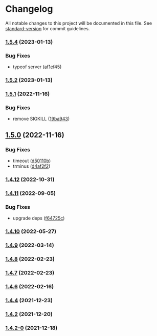 # Changelog

All notable changes to this project will be documented in this file. See [standard-version](https://github.com/conventional-changelog/standard-version) for commit guidelines.

### [1.5.4](https://github.com/koatty/koatty_serve/compare/v1.5.2...v1.5.4) (2023-01-13)


### Bug Fixes

* typeof server ([af1ef45](https://github.com/koatty/koatty_serve/commit/af1ef45d72d94dbd94dd0771f457bb67708f5f72))

### [1.5.2](https://github.com/koatty/koatty_serve/compare/v1.5.1...v1.5.2) (2023-01-13)

### [1.5.1](https://github.com/koatty/koatty_serve/compare/v1.5.0...v1.5.1) (2022-11-16)


### Bug Fixes

* remove SIGKILL ([19ba943](https://github.com/koatty/koatty_serve/commit/19ba943a3727baef8f9d35c16221191499794552))

## [1.5.0](https://github.com/koatty/koatty_serve/compare/v1.4.12...v1.5.0) (2022-11-16)


### Bug Fixes

* timeout ([d50110b](https://github.com/koatty/koatty_serve/commit/d50110badf03f45b49098f096b927e08e62e3192))
* trminus ([d4af2f2](https://github.com/koatty/koatty_serve/commit/d4af2f2a7c9bf5b59c059117c08196c9c15414e3))

### [1.4.12](https://github.com/koatty/koatty_serve/compare/v1.4.11...v1.4.12) (2022-10-31)

### [1.4.11](https://github.com/koatty/koatty_serve/compare/v1.4.10...v1.4.11) (2022-09-05)


### Bug Fixes

* upgrade deps ([f64725c](https://github.com/koatty/koatty_serve/commit/f64725cda043f614ad92a3df0170e24fc94dffee))

### [1.4.10](https://github.com/koatty/koatty_serve/compare/v1.4.9...v1.4.10) (2022-05-27)

### [1.4.9](https://github.com/koatty/koatty_serve/compare/v1.4.8...v1.4.9) (2022-03-14)

### [1.4.8](https://github.com/koatty/koatty_serve/compare/v1.4.7...v1.4.8) (2022-02-23)

### [1.4.7](https://github.com/koatty/koatty_serve/compare/v1.4.6...v1.4.7) (2022-02-23)

### [1.4.6](https://github.com/koatty/koatty_serve/compare/v1.4.4...v1.4.6) (2022-02-16)

### [1.4.4](https://github.com/koatty/koatty_serve/compare/v1.4.2...v1.4.4) (2021-12-23)

### [1.4.2](https://github.com/koatty/koatty_serve/compare/v1.4.2-0...v1.4.2) (2021-12-20)

### [1.4.2-0](https://github.com/koatty/koatty_serve/compare/v1.3.10...v1.4.2-0) (2021-12-18)
